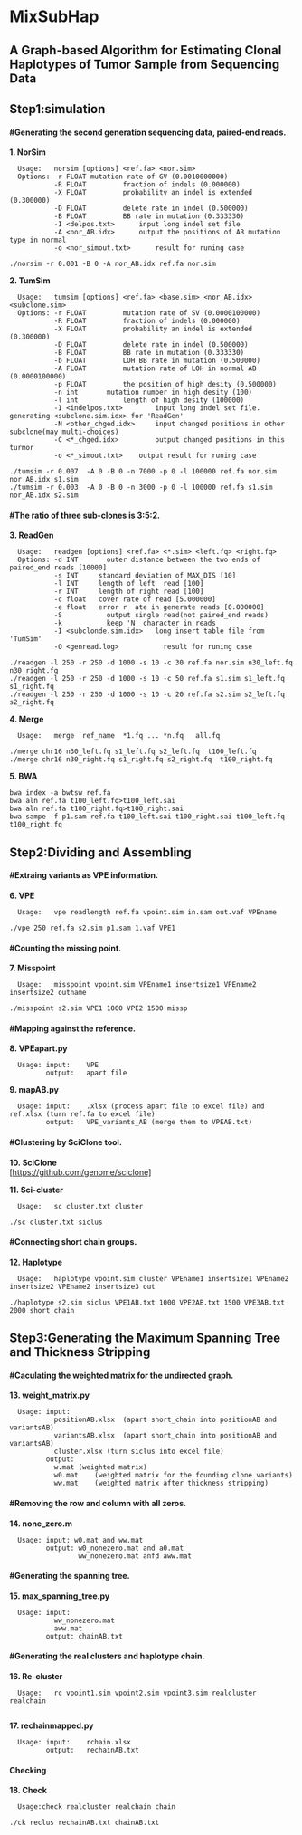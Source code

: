 # MixSubHap
## A Graph-based Algorithm for Estimating Clonal Haplotypes of Tumor Sample from Sequencing Data

## Step1:simulation
#### #Generating the second generation sequencing data, paired-end reads.
**1.  NorSim**<br>

      Usage:   norsim [options] <ref.fa> <nor.sim>
      Options: -r FLOAT	mutation rate of GV (0.0010000000)
               -R FLOAT      	fraction of indels (0.000000)
               -X FLOAT      	probability an indel is extended (0.300000)
               -D FLOAT      	delete rate in indel (0.500000)
               -B FLOAT      	BB rate in mutation (0.333330)
               -I <delpos.txt>  	input long indel set file
               -A <nor_AB.idx>  	output the positions of AB mutation type in normal
               -o <nor_simout.txt>  	result for runing case
```
./norsim -r 0.001 -B 0 -A nor_AB.idx ref.fa nor.sim
```
**2.  TumSim**<br>

      Usage:   tumsim [options] <ref.fa> <base.sim> <nor_AB.idx> <subclone.sim>
      Options: -r FLOAT      	mutation rate of SV (0.0000100000)
               -R FLOAT      	fraction of indels (0.000000)
               -X FLOAT      	probability an indel is extended (0.300000)
               -D FLOAT      	delete rate in indel (0.500000)
               -B FLOAT      	BB rate in mutation (0.333330)
               -b FLOAT      	LOH BB rate in mutation (0.500000)
               -A FLOAT      	mutation rate of LOH in normal AB (0.0000100000)
               -p FLOAT      	the position of high desity (0.500000)
               -n int      	mutation number in high desity (100)
               -l int       	length of high desity (100000)
               -I <indelpos.txt>  		input long indel set file. generating <subclone.sim.idx> for 'ReadGen'
               -N <other_chged.idx> 	input changed positions in other subclone(may multi-choices)
               -C <*_chged.idx>  		output changed positions in this turmor
               -o <*_simout.txt>  	output result for runing case
```
./tumsim -r 0.007  -A 0 -B 0 -n 7000 -p 0 -l 100000 ref.fa nor.sim nor_AB.idx s1.sim
./tumsim -r 0.003  -A 0 -B 0 -n 3000 -p 0 -l 100000 ref.fa s1.sim nor_AB.idx s2.sim
```

#### #The ratio of three sub-clones is 3:5:2.
**3.  ReadGen**<br>

      Usage:   readgen [options] <ref.fa> <*.sim> <left.fq> <right.fq>
      Options: -d INT		outer distance between the two ends of paired_end reads [10000]
               -s INT     standard deviation of MAX_DIS [10]
               -l INT     length of left  read [100]
               -r INT     length of right read [100]
               -c float   cover rate of read [5.000000]
               -e float   error r  ate in generate reads [0.000000]
               -S       	output single read(not paired_end reads)
               -k       	keep 'N' character in reads
               -I <subclonde.sim.idx>   long insert table file from 'TumSim'
               -O <genread.log>  		  result for runing case
```
./readgen -l 250 -r 250 -d 1000 -s 10 -c 30 ref.fa nor.sim n30_left.fq n30_right.fq
./readgen -l 250 -r 250 -d 1000 -s 10 -c 50 ref.fa s1.sim s1_left.fq s1_right.fq
./readgen -l 250 -r 250 -d 1000 -s 10 -c 20 ref.fa s2.sim s2_left.fq s2_right.fq
```
**4. Merge**<br>

      Usage:   merge  ref_name  *1.fq ... *n.fq   all.fq
```
./merge chr16 n30_left.fq s1_left.fq s2_left.fq  t100_left.fq
./merge chr16 n30_right.fq s1_right.fq s2_right.fq  t100_right.fq
```
**5. BWA**<br>
```
bwa index -a bwtsw ref.fa
bwa aln ref.fa t100_left.fq>t100_left.sai
bwa aln ref.fa t100_right.fq>t100_right.sai
bwa sampe -f p1.sam ref.fa t100_left.sai t100_right.sai t100_left.fq t100_right.fq
```
## Step2:Dividing and Assembling

#### #Extraing variants as VPE information.
**6. VPE**<br>

      Usage:   vpe readlength ref.fa vpoint.sim in.sam out.vaf VPEname
```
./vpe 250 ref.fa s2.sim p1.sam 1.vaf VPE1
```
#### #Counting the missing point.
**7. Misspoint**<br>

      Usage:   misspoint vpoint.sim VPEname1 insertsize1 VPEname2 insertsize2 outname   
```
./misspoint s2.sim VPE1 1000 VPE2 1500 missp
```
#### #Mapping against the reference.
**8.  VPEapart.py**<br>
      
      Usage: input:    VPE
             output:   apart file
**9.  mapAB.py**<br>

      Usage: input:    .xlsx (process apart file to excel file) and ref.xlsx (turn ref.fa to excel file)
             output:   VPE_variants_AB (merge them to VPEAB.txt)


#### #Clustering by SciClone tool.
**10. SciClone**<br>
[https://github.com/genome/sciclone]

**11. Sci-cluster**<br>

      Usage:   sc cluster.txt cluster 
```
./sc cluster.txt siclus
```
#### #Connecting short chain groups.
**12. Haplotype**<br>

      Usage:   haplotype vpoint.sim cluster VPEname1 insertsize1 VPEname2 insertsize2 VPEname2 insertsize3 out
```
./haplotype s2.sim siclus VPE1AB.txt 1000 VPE2AB.txt 1500 VPE3AB.txt 2000 short_chain
```
## Step3:Generating the Maximum Spanning Tree and Thickness Stripping
#### #Caculating the weighted matrix for the undirected graph.
**13. weight_matrix.py**<br>

      Usage: input: 
               positionAB.xlsx  (apart short_chain into positionAB and variantsAB)
               variantsAB.xlsx  (apart short_chain into positionAB and variantsAB)
               cluster.xlsx (turn siclus into excel file)
             output:
               w.mat (weighted matrix)
               w0.mat    (weighted matrix for the founding clone variants)
               ww.mat    (weighted matrix after thickness stripping)

#### #Removing the row and column with all zeros.
**14. none_zero.m**<br>

      Usage: input: w0.mat and ww.mat
             output: w0_nonezero.mat and a0.mat
                     ww_nonezero.mat anfd aww.mat
#### #Generating the spanning tree.
**15. max_spanning_tree.py**<br>

      Usage: input:
               ww_nonezero.mat
               aww.mat
             output: chainAB.txt         
             
#### #Generating the real clusters and haplotype chain.
**16. Re-cluster**<br>

      Usage:   rc vpoint1.sim vpoint2.sim vpoint3.sim realcluster realchain
```./rc s2.sim s1.sim nor.sim reclus rchain
```
**17. rechainmapped.py**

      Usage: input:    rchain.xlsx
             output:   rechainAB.txt

#### Checking
**18. Check**<br>

      Usage:check realcluster realchain chain
```
./ck reclus rechainAB.txt chainAB.txt
```
